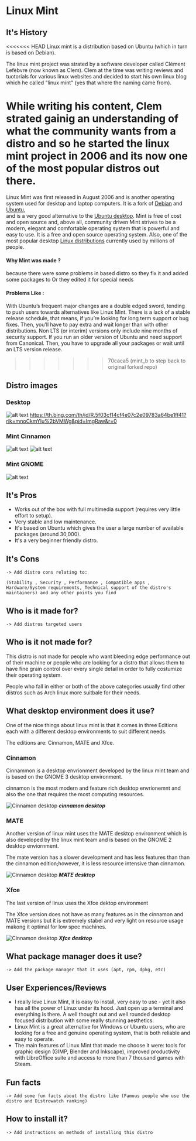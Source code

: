 # Linux Mint

## It's History
<<<<<<< HEAD
Linux mint is a distribution based on Ubuntu (which in turn is based on Debian).

The linux mint project was strated by a software developer called Clément Lefèbvre (now known as Clem). Clem at the time was writing reviews and tuotorials for various linux websites and decided to start his own linux blog which he called "linux mint" (yes that where the naming came from).

While writing his content, Clem strated gainig an understanding of what the community wants from a distro and so he started the linux mint project in 2006 and its now one of the most popular distros out there. 
=======
Linux Mint was first released in August 2006 and is another operating system used for desktop and laptop computers. It is a fork of [Debian](https://cloudinfrastructureservices.co.uk/ubuntu-vs-debian-whats-the-difference/) and [Ubuntu](https://cloudinfrastructureservices.co.uk/ubuntu-vs-fedora-whats-the-difference/),  
and is a very good alternative to the [Ubuntu desktop](https://cloudinfrastructureservices.co.uk/best-ubuntu-desktop-environments/). Mint is free of cost and open source and, above all, community driven
Mint strives to be a modern, elegant and comfortable operating system that is powerful and easy to use. It is a free and open source operating system. Also, one of the most popular desktop [Linux distributions](https://cloudinfrastructureservices.co.uk/best-open-source-web-servers/) currently used by millions of people.
#### Why Mint was made ?
because there were some problems in based distro so they fix it and added some packages to Or they edited it for special needs 
#### Problems Like : 
With Ubuntu’s frequent major changes are a double edged sword, tending to push users towards alternatives like Linux Mint.
There is a lack of a stable release schedule, that means, if you’re looking for long term support or bug fixes. Then, you’ll have to pay extra and wait longer than with other distributions.
Non LTS (or interim) versions only include nine months of security support. If you run an older version of Ubuntu and need support from Canonical. Then, you have to upgrade all your packages or wait until an LTS version  release.
>>>>>>> 70caca5 (mint_b to step back to original forked repo)

## Distro images
### Desktop
![alt text](http://url/to/img.png)
https://th.bing.com/th/id/R.5f03cf14cf4e07c2e09783a64be1ff41?rik=mnoCkmYlu%2bVMWg&pid=ImgRaw&r=0
### Mint Cinnamon
![alt text](https://cubiclenate.files.wordpress.com/2019/01/linuxmint-21-menu.png?w=1024&h=758)
![alt text](https://pplware.sapo.pt/wp-content/uploads/2018/12/mint_03.jpg)
### Mint GNOME
![alt text](https://www.how2shout.com/linux/wp-content/uploads/2021/08/Gnome-Desktop-installation-screenshot-Linux-Mint.png)
## It's Pros
- Works out of the box with full multimedia support (requires very little effort to setup).
- Very stable and low maintenance.
- It's based on Ubuntu which gives the user a large number of available packages (around 30,000).
- It's a very beginner friendly distro.
## It's Cons
``-> Add distro cons relating to: ``

``(Stability , Security , Performance , Compatible apps , Hardware/System requirements, Technical support of the distro's maintainers) and any other points you find``

## Who is it made for?
``-> Add distros targeted users``
## Who is it **not** made for?
This distro is not made for people who want bleeding edge performance out of their machine or people who are looking for a distro that allows them to have fine grain control over every single detail in order to fully costumize their operating system. 

People who fall in either or both of the above categories usually find other distros such as Arch linux more suitbale for their needs.

## What desktop environment does it use?
One of the nice things about linux mint is that it comes in three Editions each with a different desktop environments to suit different needs.

The editions are: Cinnamon, MATE and Xfce.

### Cinnamon
Cinnammon is a desktop envrionment developed by the linux mint team and is based on the GNOME 3 desktop environment.

cinnamon is the most modern and feature rich desktop envrionemnt and also the one that requires the most computing resources.

![Cinnamon desktop](resources/cinnamon.webp)
___cinnamon desktop___
### MATE
Another version of linux mint uses the MATE desktop environment which is also developed by the linux mint team and is based on the GNOME 2 desktop enviornment.

The mate version has a slower development and has less features than than the cinnamon edition;however, it is less resource intensive than cinnamon.

![Cinnamon desktop](resources/mate.webp)
___MATE desktop___
### Xfce
The last version of linux uses the Xfce dektop environment

The Xfce version does not have as many features as in the cinnamon and MATE versions but it is extremely stabel and very light on resource usage makong it optimal for low spec machines.

![Cinnamon desktop](resources/xfce.webp)
___Xfce desktop___

## What package manager does it use?
``-> Add the package manager that it uses (apt, rpm, dpkg, etc)``
## User Experiences/Reviews
- I really love Linux Mint, it is easy to install, very easy to use - yet it also has all the power of Linux under its hood. Just open up a terminal and everything is there. A well thought out and well rounded desktop focused distribution with some really stunning aesthetics.
- Linux Mint is a great alternative for Windows or Ubuntu users, who are looking for a free and genuine operating system, that is both reliable and easy to operate.
- The main features of Linux Mint that made me choose it were: tools for graphic design (GIMP, Blender and Inkscape), improved productivity with LibreOffice suite and access to more than 7 thousand games with Steam.
## Fun facts
``-> Add some fun facts about the distro like (Famous people who use the distro and Distrowatch ranking) ``
## How to install it?
``-> Add instructions on methods of installing this distro``

